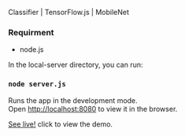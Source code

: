 Classifier | TensorFlow.js | MobileNet

### Requirment
  - node.js

In the local-server directory, you can run:

### `node server.js`

Runs the app in the development mode.<br>
Open [http://localhost:8080](http://localhost:8080) to view it in the browser.

[See live!](https://mobilenettfjs-5ctwrkyoj.now.sh/predict.html) click to view the demo.
